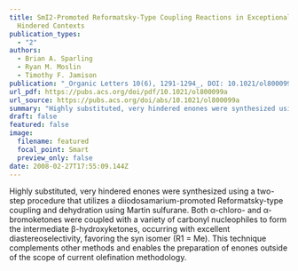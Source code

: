 ```yaml
---
title: SmI2-Promoted Reformatsky-Type Coupling Reactions in Exceptionally
  Hindered Contexts
publication_types:
  - "2"
authors:
  - Brian A. Sparling
  - Ryan M. Moslin
  - Timothy F. Jamison
publication: "_Organic Letters 10(6), 1291-1294_, DOI: 10.1021/ol800099a"
url_pdf: https://pubs.acs.org/doi/pdf/10.1021/ol800099a
url_source: https://pubs.acs.org/doi/abs/10.1021/ol800099a
summary: "Highly substituted, very hindered enones were synthesized using a two-step procedure that utilizes a diiodosamarium-promoted Reformatsky-type coupling and dehydration using Martin sulfurane. Both α-chloro- and α-bromoketones were coupled with a variety of carbonyl nucleophiles to form the intermediate β-hydroxyketones, occurring with excellent diastereoselectivity, favoring the syn isomer (R1 = Me). This technique complements other methods and enables the preparation of enones outside of the scope of current olefination methodology."
draft: false
featured: false
image:
  filename: featured
  focal_point: Smart
  preview_only: false
date: 2008-02-27T17:55:09.144Z
---
```

  Highly substituted, very hindered enones were synthesized using a two-step procedure that utilizes a diiodosamarium-promoted Reformatsky-type coupling and dehydration using Martin sulfurane. Both α-chloro- and α-bromoketones were coupled with a variety of carbonyl nucleophiles to form the intermediate β-hydroxyketones, occurring with excellent diastereoselectivity, favoring the syn isomer (R1 = Me). This technique complements other methods and enables the preparation of enones outside of the scope of current olefination methodology.

